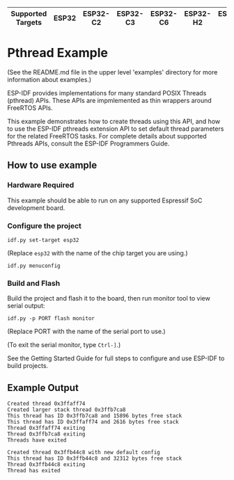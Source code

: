 | Supported Targets | ESP32 | ESP32-C2 | ESP32-C3 | ESP32-C6 | ESP32-H2 | ESP32-S2 | ESP32-S3 |
| ----------------- | ----- | -------- | -------- | -------- | -------- | -------- | -------- |

# Pthread Example

(See the README.md file in the upper level 'examples' directory for more information about examples.)

ESP-IDF provides implementations for many standard POSIX Threads (pthread) APIs. These APIs are impmlemented as thin wrappers around FreeRTOS APIs.

This example demonstrates how to create threads using this API, and how to use the ESP-IDF pthreads extension API to set default thread parameters for the related FreeRTOS tasks. For complete details about supported Pthreads APIs, consult the ESP-IDF Programmers Guide.

## How to use example

### Hardware Required

This example should be able to run on any supported Espressif SoC development board.

### Configure the project

```
idf.py set-target esp32
```

(Replace `esp32` with the name of the chip target you are using.)

```
idf.py menuconfig
```

### Build and Flash

Build the project and flash it to the board, then run monitor tool to view serial output:

```
idf.py -p PORT flash monitor
```

(Replace PORT with the name of the serial port to use.)

(To exit the serial monitor, type ``Ctrl-]``.)

See the Getting Started Guide for full steps to configure and use ESP-IDF to build projects.

## Example Output

```
Created thread 0x3ffaff74
Created larger stack thread 0x3ffb7ca8
This thread has ID 0x3ffb7ca8 and 15896 bytes free stack
This thread has ID 0x3ffaff74 and 2616 bytes free stack
Thread 0x3ffaff74 exiting
Thread 0x3ffb7ca8 exiting
Threads have exited

Created thread 0x3ffb44c8 with new default config
This thread has ID 0x3ffb44c8 and 32312 bytes free stack
Thread 0x3ffb44c8 exiting
Thread has exited
```
